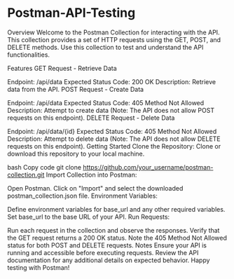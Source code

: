 # Postman-API-Testing
Overview
Welcome to the Postman Collection for interacting with the API. This collection provides a set of HTTP requests using the GET, POST, and DELETE methods. Use this collection to test and understand the API functionalities.

Features
GET Request - Retrieve Data

Endpoint: /api/data
Expected Status Code: 200 OK
Description: Retrieve data from the API.
POST Request - Create Data

Endpoint: /api/data
Expected Status Code: 405 Method Not Allowed
Description: Attempt to create data (Note: The API does not allow POST requests on this endpoint).
DELETE Request - Delete Data

Endpoint: /api/data/{id}
Expected Status Code: 405 Method Not Allowed
Description: Attempt to delete data (Note: The API does not allow DELETE requests on this endpoint).
Getting Started
Clone the Repository: Clone or download this repository to your local machine.

bash
Copy code
git clone https://github.com/your_username/postman-collection.git
Import Collection into Postman:

Open Postman.
Click on "Import" and select the downloaded postman_collection.json file.
Environment Variables:

Define environment variables for base_url and any other required variables.
Set base_url to the base URL of your API.
Run Requests:

Run each request in the collection and observe the responses.
Verify that the GET request returns a 200 OK status.
Note the 405 Method Not Allowed status for both POST and DELETE requests.
Notes
Ensure your API is running and accessible before executing requests.
Review the API documentation for any additional details on expected behavior.
Happy testing with Postman!





